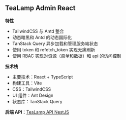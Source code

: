 ## TeaLamp Admin React

**特性**

- TailwindCSS 与 Antd 整合
- 动态暗黑和 Antd 的动态国际化
- TanStack Query 异步加载和管理服务端状态
- 使用 token 和 refetch_token 实现无痛刷新
- 使用 RBAC 实现对资源（菜单和数据）和 api 的访问控制

**技术栈**

- 主要技术：React + TypeScript
- 构建工具：Vite
- CSS：TailwindCSS
- UI 组件：Ant Design
- 状态库：TanStack Query

**后端 API**：[TeaLamp API NestJS](https://github.com/KangodYan/tealamp-api-nestjs)
